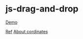 # js-drag-and-drop

[Demo](https://laughing-edison-270381.netlify.app/)

[Ref](https://glitch.com/edit/#!/frosted-deeply-tango?path=script.js%3A47%3A2)
[About cordinates](https://javascript.info/size-and-scroll#geometry)